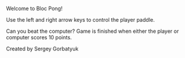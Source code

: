 Welcome to Bloc Pong!

Use the left and right arrow keys to control the player paddle.

Can you beat the computer? Game is finished when either the player or computer scores 10 points.



Created by Sergey Gorbatyuk
